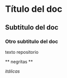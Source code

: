 # Título del doc

## Subtitulo del doc

### Otro subtitulo del doc

texto repositorio

** negritas **

*itálicas*
